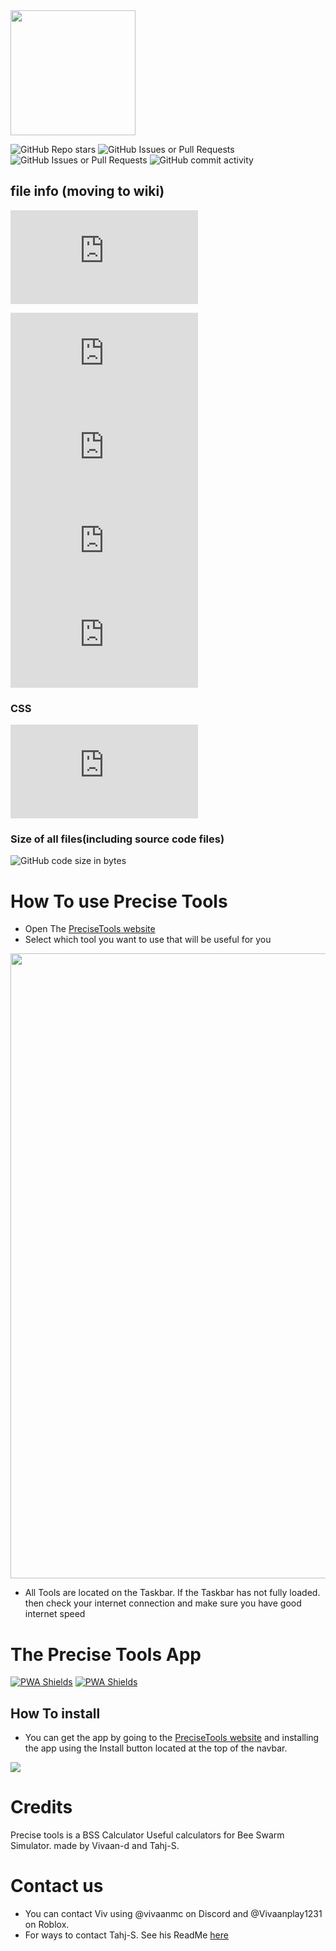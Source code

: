 <img src="https://tahj-s.github.io/Precise-Tools-Pack/Precise%20Tools%20logo%20Transparent.png" width="200">

![GitHub Repo stars](https://img.shields.io/github/stars/Vivaan-d/PreciseTools?style=flat&logo=github&logoColor=gray&labelColor=%23FDDC5C&color=gray)
![GitHub Issues or Pull Requests](https://img.shields.io/github/issues/Vivaan-d/PreciseTools?logo=github)
![GitHub Issues or Pull Requests](https://img.shields.io/github/issues-closed/Vivaan-d/PreciseTools?style=flat&logo=github&color=%23222d5a)
![GitHub commit activity](https://img.shields.io/github/commit-activity/t/Vivaan-d/precisetools)

<!-- Move to wiki-->
## file info (moving to wiki)
![GitHub file size in bytes](https://img.shields.io/github/size/Vivaan-d/PreciseTools/index.html?label=Home%20Page%20Size&labelColor=orange&color=gray)

![GitHub file size in bytes](https://img.shields.io/github/size/Vivaan-d/PreciseTools/Amulet%20Efficiency%20Calculator.html?label=AEC%20Size&labelColor=yellow&color=gray)
![GitHub file size in bytes](https://img.shields.io/github/size/Vivaan-d/PreciseTools/Base%20Capacity%20Calculator.html?label=BCC%20Size&labelColor=green&color=gray)
![GitHub file size in bytes](https://img.shields.io/github/size/Vivaan-d/PreciseTools/Critical%20Chance%20calculator.html?label=CCC%20Size&labelColor=gold&color=gray)
![GitHub file size in bytes](https://img.shields.io/github/size/Vivaan-d/PreciseTools/PercentToMultiplication.html?label=PTM%20Size&labelColor=%238B0000&color=gray)




### CSS
![GitHub file size in bytes](https://img.shields.io/github/size/Vivaan-d/PreciseTools/yes.css?label=CSS%20Size&labelColor=blue&color=gray)

<!-- Size of all files -->
### Size of all files(including source code files)
![GitHub code size in bytes](https://img.shields.io/github/languages/code-size/Vivaan-d/PreciseTools?logo=files&logoColor=white&label=Repo%20size)
<!-- End of wiki page -->


# How To use Precise Tools
- Open The [PreciseTools website](https://precisetools.netlify.app)
- Select which tool you want to use that will be useful for you

<img src="https://tahj-s.github.io/Precise-Tools-Pack/MD-pack/MD-Pack%201.png" width="1000">

- All Tools are located on the Taskbar. If the Taskbar has not fully loaded. then check your internet connection and make sure you have good internet speed

# The Precise Tools App

[![PWA Shields](https://www.pwa-shields.com/1.0.0/series/classic/white/purple.svg)](https://precisetools.netlify.app/)
[![PWA Shields](https://www.pwa-shields.com/1.0.0/series/install/purple.svg)](https://precisetools.netlify.app/)

## How To install
- You can get the app by going to the [PreciseTools website](https://precisetools.netlify.app) and installing the app using the Install button located at the top of the navbar.


<img src="https://tahj-s.github.io/Precise-Tools-Pack/MD-pack/MD-Pack%202.png">

# Credits
Precise tools is a BSS Calculator Useful calculators for Bee Swarm Simulator. made by Vivaan-d and Tahj-S.

# Contact us
- You can contact Viv using @vivaanmc on Discord and @Vivaanplay1231 on Roblox.
- For ways to contact Tahj-S. See his ReadMe [here](https://github.com/Tahj-S/Tahj-S)
